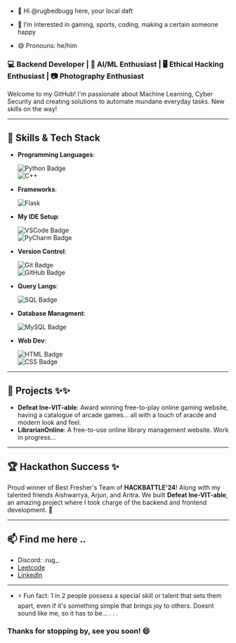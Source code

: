 
- 👋 Hi @rugbedbugg here, your local daft

- 👀 I’m interested in gaming, sports, coding, making a certain someone happy

- 😄 Pronouns: he/him

### 💻 Backend Developer | 🤖 AI/ML Enthusiast | 🖥️ Ethical Hacking Enthusiast | 📷 Photography Enthusiast

Welcome to my GitHub! I'm passionate about Machine Learning, Cyber Security and creating solutions to automate mundane everyday tasks. New skills on the way!

---

## 🚀 Skills & Tech Stack

- **Programming Languages**:
  
  ![Python Badge](https://img.shields.io/badge/-Python-3776AB?style=flat&logo=python&logoColor=white)  
  ![C++](https://img.shields.io/badge/C++-00599C?style=flat&logo=c%2B%2B&logoColor=white)  


- **Frameworks**:
    
  ![Flask](https://img.shields.io/badge/-Flask-000000?style=flat&logo=flask&logoColor=white)  


- **My IDE Setup**:
    
  ![VSCode Badge](https://img.shields.io/badge/-VSCode-007ACC?style=flat&logo=visual-studio-code&logoColor=white)  
  ![PyCharm Badge](https://img.shields.io/badge/-PyCharm-000000?style=flat&logo=pycharm&logoColor=white)  


- **Version Control**:
  
  ![Git Badge](https://img.shields.io/badge/-Git-F05032?style=flat&logo=git&logoColor=white)  
  ![GitHub Badge](https://img.shields.io/badge/-GitHub-181717?style=flat&logo=github&logoColor=white)


- **Query Langs**:

  ![SQL Badge](https://img.shields.io/badge/-SQL-003B57?style=flat&logo=sqlite&logoColor=white)  


- **Database Managment**:
  
  ![MySQL Badge](https://img.shields.io/badge/-MySQL-4479A1?style=flat&logo=mysql&logoColor=white)  


- **Web Dev**:

  ![HTML Badge](https://img.shields.io/badge/-HTML-E34F26?style=flat&logo=html5&logoColor=white)  
  ![CSS Badge](https://img.shields.io/badge/-CSS-1572B6?style=flat&logo=css3&logoColor=white)
---

## 🎯 Projects ✨✨

- **Defeat Ine-VIT-able**: Award winning free-to-play online gaming website, having a catalogue of arcade games... all with a touch of aracde and modern look and feel. 
- **LibrarianOnline**: A free-to-use online library management website. Work in progress...

---

## 🏆 Hackathon Success ✨

Proud winner of Best Fresher's Team of **HACKBATTLE'24**! Along with my talented friends Aishwarrya, Arjun, and Aritra. We built **Defeat Ine-VIT-able**,  an amazing project where I took charge of the backend and frontend development. 🎉

---

##  📫 Find me here .. 

- Discord: .rug_.
- [Leetcode](https://leetcode.com/u/oxide1-6/)
- [LinkedIn](https://www.linkedin.com/in/partha-gogoi-736241308/)

---

- ⚡ Fun fact: 1 in 2 people possess a special skill or talent that sets them apart, even if it's something simple that brings joy to others. Doesnt sound like me, so it has to be...
.
.
.
### Thanks for stopping by, see you soon! 😄


<!---
rugbedbugg/rugbedbugg is a ✨ special ✨ repository because its `README.md` (this file) appears on your GitHub profile.
You can click the Preview link to take a look at your changes.
--->
